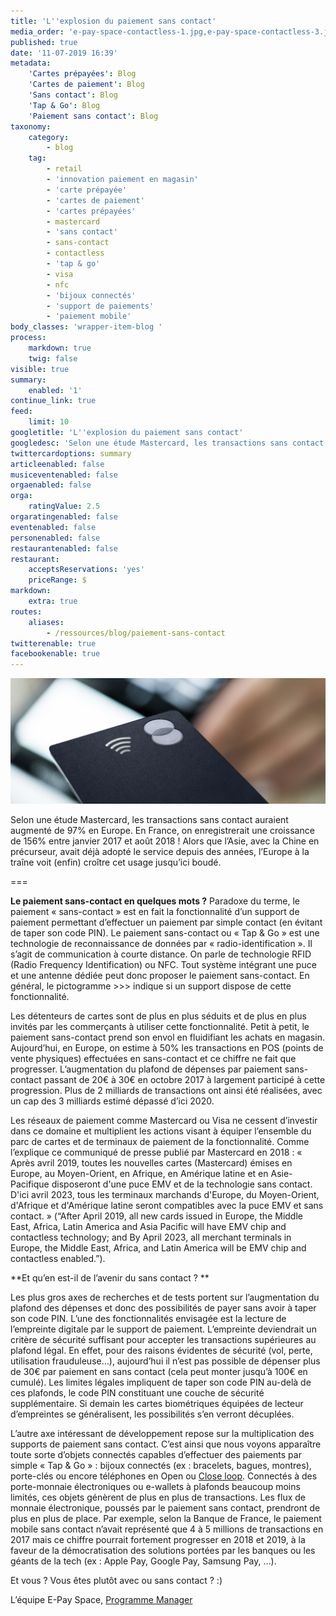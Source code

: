 ```yaml
---
title: 'L''explosion du paiement sans contact'
media_order: 'e-pay-space-contactless-1.jpg,e-pay-space-contactless-3.jpg,e-pay-space-contactless-4.jpg,e-pay-space-contactless-2.jpg,e-pay-space-contactless-5.jpg,e-pay-space-contactless-6.jpg'
published: true
date: '11-07-2019 16:39'
metadata:
    'Cartes prépayées': Blog
    'Cartes de paiement': Blog
    'Sans contact': Blog
    'Tap & Go': Blog
    'Paiement sans contact': Blog
taxonomy:
    category:
        - blog
    tag:
        - retail
        - 'innovation paiement en magasin'
        - 'carte prépayée'
        - 'cartes de paiement'
        - 'cartes prépayées'
        - mastercard
        - 'sans contact'
        - sans-contact
        - contactless
        - 'tap & go'
        - visa
        - nfc
        - 'bijoux connectés'
        - 'support de paiements'
        - 'paiement mobile'
body_classes: 'wrapper-item-blog '
process:
    markdown: true
    twig: false
visible: true
summary:
    enabled: '1'
continue_link: true
feed:
    limit: 10
googletitle: 'L''explosion du paiement sans contact'
googledesc: 'Selon une étude Mastercard, les transactions sans contact auraient augmenté de 97% en Europe.'
twittercardoptions: summary
articleenabled: false
musiceventenabled: false
orgaenabled: false
orga:
    ratingValue: 2.5
orgaratingenabled: false
eventenabled: false
personenabled: false
restaurantenabled: false
restaurant:
    acceptsReservations: 'yes'
    priceRange: $
markdown:
    extra: true
routes:
    aliases:
        - /ressources/blog/paiement-sans-contact
twitterenable: true
facebookenable: true
---
```


![L'explosion du paiement sans contact](e-pay-space-contactless-6.jpg)

Selon une étude Mastercard, les transactions sans contact auraient augmenté de 97% en Europe. 
En France, on enregistrerait une croissance de 156% entre janvier 2017 et août 2018 ! Alors que l’Asie, avec la Chine en précurseur, avait déjà adopté le service depuis des années, l’Europe à la traîne voit (enfin) croître cet usage jusqu’ici boudé. 

===

**Le paiement sans-contact en quelques mots ?**
Paradoxe du terme, le paiement « sans-contact » est en fait la fonctionnalité d’un support de paiement permettant d’effectuer un paiement par simple contact (en évitant de taper son code PIN). 
Le paiement sans-contact ou « Tap & Go » est une technologie de reconnaissance de données par « radio-identification ». Il s’agit de communication à courte distance. On parle de technologie RFID (Radio Frequency Identification) ou NFC. Tout système intégrant une puce et une antenne dédiée peut donc proposer le paiement sans-contact. En général, le pictogramme >>> indique si un support dispose de cette fonctionnalité.

Les détenteurs de cartes sont de plus en plus séduits et de plus en plus invités par les commerçants à utiliser cette fonctionnalité. Petit à petit, le paiement sans-contact prend son envol en fluidifiant les achats en magasin. Aujourd’hui, en Europe, on estime à 50% les transactions en POS (points de vente physiques) effectuées en sans-contact et ce chiffre ne fait que progresser. L’augmentation du plafond de dépenses par paiement sans-contact passant de 20€ à 30€ en octobre 2017 à largement participé à cette progression. Plus de 2 milliards de transactions ont ainsi été réalisées, avec un cap des 3 milliards estimé dépassé d’ici 2020.

Les réseaux de paiement comme Mastercard ou Visa ne cessent d’investir dans ce domaine et multiplient les actions visant à équiper l’ensemble du parc de cartes et de terminaux de paiement de la fonctionnalité. Comme l’explique ce communiqué de presse publié par Mastercard en 2018 : « Après avril 2019, toutes les nouvelles cartes (Mastercard) émises en Europe, au Moyen-Orient, en Afrique, en Amérique latine et en Asie-Pacifique disposeront d'une puce EMV et de la technologie sans contact. D'ici avril 2023, tous les terminaux marchands d'Europe, du Moyen-Orient, d'Afrique et d'Amérique latine seront compatibles avec la puce EMV et sans contact. » (“After April 2019, all new cards issued in Europe, the Middle East, Africa, Latin America and Asia Pacific will have EMV chip and contactless technology; and By April 2023, all merchant terminals in Europe, the Middle East, Africa, and Latin America will be EMV chip and contactless enabled.”). 

**Et qu’en est-il de l’avenir du sans contact ? **

Les plus gros axes de recherches et de tests portent sur l’augmentation du plafond des dépenses et donc des possibilités de payer sans avoir à taper son code PIN. L’une des fonctionnalités envisagée est la lecture de l’empreinte digitale par le support de paiement. L’empreinte deviendrait un critère de sécurité suffisant pour accepter les transactions supérieures au plafond légal. En effet, pour des raisons évidentes de sécurité (vol, perte, utilisation frauduleuse…), aujourd’hui il n’est pas possible de dépenser plus de 30€ par paiement en sans contact (cela peut monter jusqu’à 100€ en cumulé). Les limites légales impliquent de taper son code PIN au-delà de ces plafonds, le code PIN constituant une couche de sécurité supplémentaire. Si demain les cartes biométriques équipées de lecteur d’empreintes se généralisent, les possibilités s’en verront décuplées. 	

L’autre axe intéressant de développement repose sur la multiplication des supports de paiement sans contact. C’est ainsi que nous voyons apparaître toute sorte d’objets connectés capables d’effectuer des paiements par simple « Tap & Go » : bijoux connectés (ex : bracelets, bagues, montres), porte-clés ou encore téléphones en Open ou <span class="link-blog-simple"><a href="https://www.epayspace.com/fr/ressources/blog/closed-loop">Close loop</a></span>. Connectés à des porte-monnaie électroniques ou e-wallets à plafonds beaucoup moins limités, ces objets génèrent de plus en plus de transactions. Les flux de monnaie électronique, poussés par le paiement sans contact, prendront de plus en plus de place. Par exemple, selon la Banque de France, le paiement mobile sans contact n’avait représenté que 4 à 5 millions de transactions en 2017 mais ce chiffre pourrait fortement progresser en 2018 et 2019, à la faveur de la démocratisation des solutions portées par les banques ou les géants de la tech (ex : Apple Pay, Google Pay, Samsung Pay, …).

Et vous ? Vous êtes plutôt avec ou sans contact ? :) 

L’équipe E-Pay Space, <span class="link-blog-simple"><a href="https://www.epayspace.com/fr/ressources/blog/program-manager">Programme Manager</a></span>

